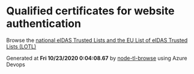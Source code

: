 # Qualified certificates for website authentication 
 Browse the [national eIDAS Trusted Lists and the EU List of eIDAS Trusted Lists (LOTL)](https://webgate.ec.europa.eu/tl-browser/#/) 
 
 
Generated at **Fri 10/23/2020  0:04:08.67** by [node-tl-browse](https://github.com/ymedlop/node-tl-browser) using Azure Devops 
